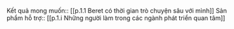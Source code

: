 Kết quả mong muốn:: [[p.1.1 Beret có thời gian trò chuyện sâu với mình]]
Sản phẩm hỗ trợ:: [[p.1.i Những người làm trong các ngành phát triển quan tâm]]
